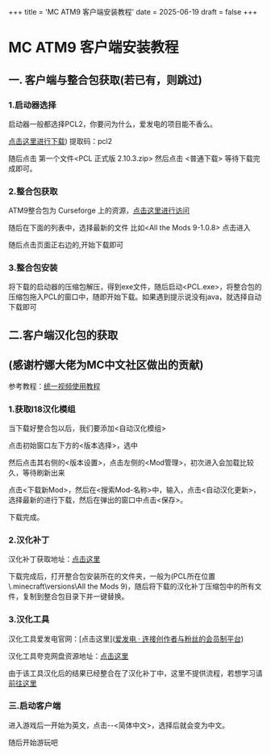 +++
title = 'MC ATM9 客户端安装教程'
date = 2025-06-19
draft = false
+++



# MC ATM9 客户端安装教程

## 一. 客户端与整合包获取(若已有，则跳过)

### 1.启动器选择

启动器一般都选择PCL2，你要问为什么，爱发电的项目能不香么。

[点击这里进行下载]([[PCL最新正式版](https://ltcat.lanzouv.com/b0aj6gsid))) 提取码：pcl2

随后点击 第一个文件<PCL 正式版 2.10.3.zip>  然后点击  <普通下载> 等待下载完成即可。

### 2.整合包获取

ATM9整合包为 Curseforge 上的资源，[点击这里进行访问](https://www.curseforge.com/minecraft/modpacks/all-the-mods-9/files/all?page=1&pageSize=20) 

随后在下面的列表中，选择最新的文件 比如<All the Mods 9-1.0.8> 点击进入

随后点击页面正右边的<Dounload>,开始下载即可

### 3.整合包安装

将下载的启动器的压缩包解压，得到exe文件，随后启动<PCL.exe>，将整合包的压缩包拖入PCL的窗口中，随即开始下载。如果遇到提示说没有java，就选择自动下载即可

## 二.客户端汉化包的获取

## (感谢柠娜大佬为MC中文社区做出的贡献)

参考教程：[统一视频使用教程](https://www.bilibili.com/video/BV1Hw41157sq)

### 1.获取I18汉化模组

当下载好整合包以后，我们要添加<自动汉化模组>

点击初始窗口左下方的<版本选择>，选中<ATM9>

然后点击其右侧的<版本设置>，点击左侧的<Mod管理>，初次进入会加载比较久，等待刷新出来

点击<下载新Mod>，然后在<搜索Mod-名称>中，输入<i18>，点击<自动汉化更新>，选择最新的进行下载，然后在弹出的窗口中点击<保存>。

下载完成。

### 2.汉化补丁

汉化补丁获取地址：[点击这里](https://pan.quark.cn/s/728caf412ee1) 

下载完成后，打开整合包安装所在的文件夹，一般为(PCL所在位置\\.minecraft\versions\All the Mods 9)，随后将下载的汉化补丁压缩包中的所有文件，复制到整合包目录下并一键替换。

### 3.汉化工具

汉化工具爱发电官网：[点击这里]([爱发电 · 连接创作者与粉丝的会员制平台](https://ifdian.net/a/ningna?tab=feed))

汉化工具夸克网盘资源地址：[点击这里](%5B%E5%A4%B8%E5%85%8B%E7%BD%91%E7%9B%98%E5%88%86%E4%BA%AB%5D(https://pan.quark.cn/s/728caf412ee1#/list/share))

由于该工具汉化后的结果已经整合在了汉化补丁中，这里不提供流程，若想学习请[前往这里](https://www.bilibili.com/video/BV1WW4y1Z7cU/?spm_id_from=333.337.search-card.all.click&vd_source=1ea9ebc6d09911a607e42b0401057c5a)

### 三.启动客户端

进入游戏后一开始为英文，点击<options>-<language>-<简体中文>，选择后就会变为中文。

随后开始游玩吧
